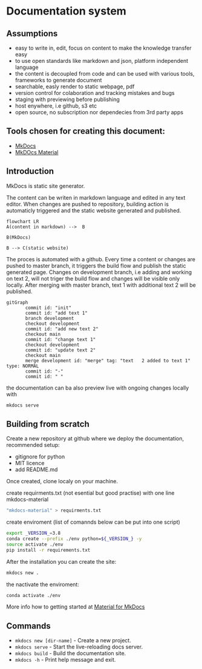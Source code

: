 # Documentation system

## Assumptions
- easy to write in, edit, focus on content to make the knowledge transfer easy
- to use open standards like markdown and json, platform independent language
- the content is decoupled from code and can be used with various tools, frameworks to generate document
- searchable, easly render to static webpage, pdf
- version control for colaboration and tracking mistakes and bugs
- staging with previewing before publishing
- host enywhere, i.e github, s3 etc
- open source, no subscription nor dependecies from 3rd party apps

## Tools chosen for creating this document:
- [MkDocs](https://www.mkdocs.org)
- [MkDOcs Material](https://squidfunk.github.io/mkdocs-material/)
<!-- TODO add {:target="_blank"} -->

<!-- ## Todo list
- [ ] add step by step instruction to set the mkdosc + material up
- [ ] test autodeployment to s3
- [ ] copy some skycharge docs for reference
- [X] test mermaid and others adds on -->

## Introduction
MkDocs is static site generator.

The content can be writen in markdown language and edited in any text editor. When changes are pushed to repository, building action is automaticly triggered and the static website generated and published.

<!-- TODO add git hooks, autobuild etc -->
``` mermaid
flowchart LR
A(content in markdown) -->  B

B(MkDocs) 

B --> C(static website)

```

The proces is automated with a github.
Every time a content or changes are pushed to master branch, it triggers the build flow and publish the static generated page. 
Changes on development branch, i.e adding and working on text 2, will not triger the build flow and changes will be visible only locally. After merging with master branch, text 1 with additional text 2 will be published.

``` mermaid
gitGraph
       commit id: "init"
       commit id: "add text 1"
       branch development
       checkout development
       commit id: "add new text 2"
       checkout main
       commit id: "change text 1"
       checkout development
       commit id: "update text 2"
       checkout main
       merge development id: "merge" tag: "text   2 added to text 1" type: NORMAL
       commit id: "-"
       commit id: " "
```

the documentation can ba also preview live with ongoing changes locally with
```bash
mkdocs serve
```

## Building from scratch

Create a new repository at github where we deploy the documentation, recommended setup: 
- gitignore for python
- MIT licence
- add README.md

Once created, clone localy on your machine.

create requirments.txt (not esential but good practise) with one line mkdocs-material
```bash
"mkdocs-material" > requirments.txt
```
create enviroment (list of comannds below can be put into one script)
```bash
export _VERSION_=3.8
conda create --prefix ./env python=${_VERSION_} -y
source activate ./env
pip install -r requirements.txt
```
After the installation you can create the site:
```bash
mkdocs new .
```
the nactivate the enviroment:
```bash
conda activate ./env
```

More info how to getting started at [Material for MkDocs](https://squidfunk.github.io/mkdocs-material/getting-started/)


## Commands

* `mkdocs new [dir-name]` - Create a new project.
* `mkdocs serve` - Start the live-reloading docs server.
* `mkdocs build` - Build the documentation site.
* `mkdocs -h` - Print help message and exit.
